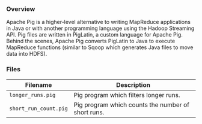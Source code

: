 ### Overview

Apache Pig is a higher-level alternative to writing MapReduce applications in Java or with another programming language 
using the Hadoop Streaming API.  Pig files are written in PigLatin, a custom language for Apache Pig.  Behind the 
scenes, Apache Pig converts PigLatin to Java to execute MapReduce functions (similar to Sqoop which generates Java 
files to move data into HDFS).

### Files

| Filename                | Description                                                                             |
|-------------------------|-----------------------------------------------------------------------------------------|
| `longer_runs.pig`       | Pig program which filters longer runs.                                                  |
| `short_run_count.pig`   | Pig program which counts the number of short runs.                                      |